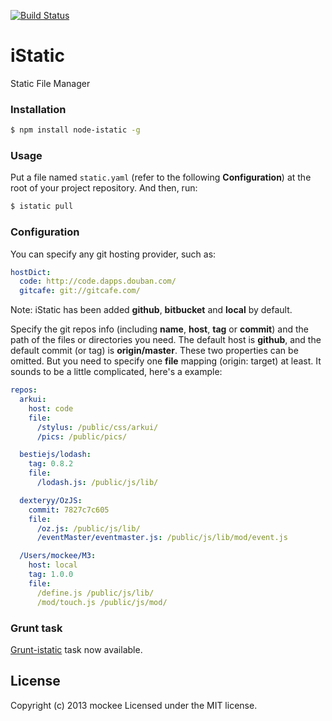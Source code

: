 [![Build Status](https://secure.travis-ci.org/mockee/istatic.png)](http://travis-ci.org/mockee/istatic)

# iStatic

Static File Manager

### Installation
```bash
$ npm install node-istatic -g
```

### Usage

Put a file named `static.yaml` (refer to the following __Configuration__) at the root of your project repository.
And then, run:

```bash
$ istatic pull
```

### Configuration

You can specify any git hosting provider, such as:

```yaml
hostDict:
  code: http://code.dapps.douban.com/
  gitcafe: git://gitcafe.com/
```
Note: iStatic has been added __github__, __bitbucket__ and __local__ by default.

Specify the git repos info (including __name__, __host__, __tag__ or __commit__) and the path of the files or directories you need.
The default host is __github__, and the default commit (or tag) is __origin/master__. These two properties can be omitted.
But you need to specify one __file__ mapping (origin: target) at least. It sounds to be a little complicated, here's a example:

```yaml
repos:
  arkui:
    host: code
    file:
      /stylus: /public/css/arkui/
      /pics: /public/pics/

  bestiejs/lodash:
    tag: 0.8.2
    file:
      /lodash.js: /public/js/lib/

  dexteryy/OzJS:
    commit: 7827c7c605
    file:
      /oz.js: /public/js/lib/
      /eventMaster/eventmaster.js: /public/js/lib/mod/event.js

  /Users/mockee/M3:
    host: local
    tag: 1.0.0
    file:
      /define.js /public/js/lib/
      /mod/touch.js /public/js/mod/
```

### Grunt task

[Grunt-istatic](https://github.com/mockee/grunt-istatic) task now available.

## License
Copyright (c) 2013 mockee
Licensed under the MIT license.
